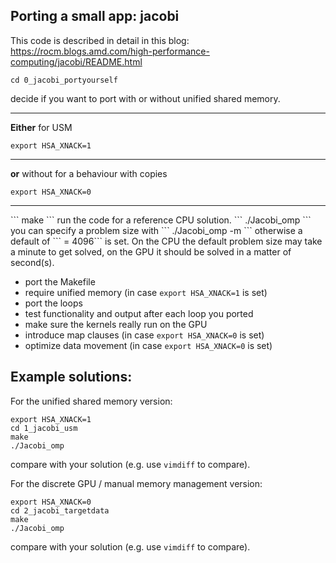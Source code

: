 
## Porting a small app: jacobi

This code is described in detail in this blog: https://rocm.blogs.amd.com/high-performance-computing/jacobi/README.html
```
cd 0_jacobi_portyourself
```
decide if you want to port with or without unified shared memory. <hr>

**Either** for USM
```
export HSA_XNACK=1
```
<hr>

**or** without for a behaviour with copies
```
export HSA_XNACK=0
```
<hr>
```
make
```
run the code for a reference CPU solution.
```
./Jacobi_omp
```
you can specify a problem size with
```
./Jacobi_omp -m <Problemsize>
```
otherwise a default of ```<Problemsize> = 4096``` is set.
On the CPU the default problem size may take a minute to get solved, on the GPU it should be solved in a matter of second(s).

- port the Makefile
- require unified memory (in case ```export HSA_XNACK=1``` is set)
- port the loops
- test functionality and output after each loop you ported
- make sure the kernels really run on the GPU
- introduce map clauses (in case ```export HSA_XNACK=0``` is set)
- optimize data movement (in case ```export HSA_XNACK=0``` is set)

## Example solutions:
For the unified shared memory version:
```
export HSA_XNACK=1
cd 1_jacobi_usm
make
./Jacobi_omp
```
compare with your solution (e.g. use ```vimdiff``` to compare).

For the discrete GPU / manual memory management version:
```
export HSA_XNACK=0
cd 2_jacobi_targetdata
make
./Jacobi_omp
```
compare with your solution (e.g. use ```vimdiff``` to compare).
